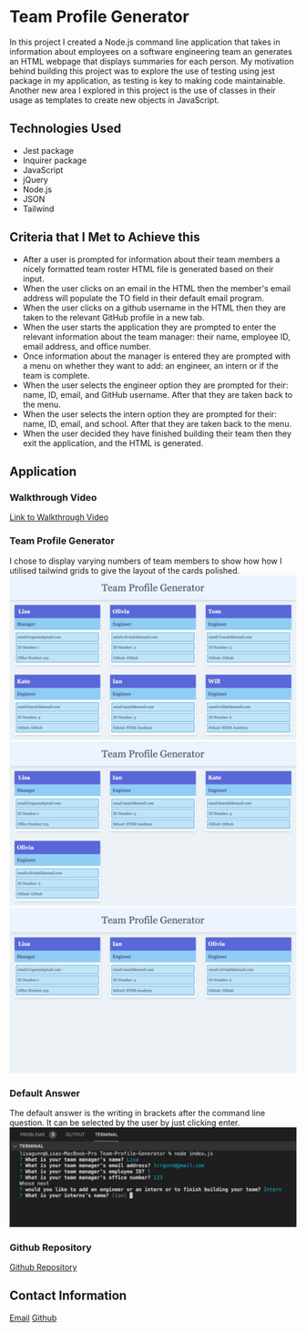 # Team Profile Generator
In this project I created a Node.js command line application that takes in information about employees on a software engineering team an generates an HTML webpage that displays summaries for each person. My motivation behind building this project was to explore the use of testing using jest package in my application, as testing is key to making code maintainable. Another new area I explored in this project is the use of classes in their usage as templates to create new objects in JavaScript. 

## Technologies Used
* Jest package
* Inquirer package
* JavaScript
* jQuery
* Node.js
* JSON
* Tailwind

## Criteria that I Met to Achieve this
* After a user is prompted for information about their team members a nicely formatted team roster HTML file is generated based on their input.
* When the user clicks on an  email in the HTML then the member's email address will populate the TO field in their default email program.
* When the user clicks on a github username in the HTML then they are taken to the relevant GitHub profile in a new tab.
* When the user starts the application they are prompted to enter the relevant information about the team manager: their name, employee ID, email address, and office number.
* Once information about the manager is entered they are prompted with a menu on whether they want to add: an engineer, an intern or if the team is complete.
* When the user selects the engineer option they are prompted for their: name, ID, email, and GitHub username. After that they are taken back to the menu.
* When the user selects the intern option they are prompted for their: name, ID, email, and school. After that they are taken back to the menu.
* When the user decided they have finished building their team then they exit the application, and the HTML is generated.

## Application 

### Walkthrough Video
[Link to Walkthrough Video](https://drive.google.com/file/d/1dSXjD0effh99Zr9ilRHrcgK0IPa7L00w/view)

### Team Profile Generator 
I chose to display varying numbers of team members to show how how I utilised tailwind grids to give the layout of the cards polished. 
![Individual summary for the 6 members of a team.](Assets/Images/6-Cards.png?raw=true)
![Individual summary for the 4 members of a team.](Assets/Images/4-Cards.png?raw=true)
![Individual summary for the 3 members of a team.](Assets/Images/3-Cards.png?raw=true)

### Default Answer
The default answer is the writing in brackets after the command line question. It can be selected by the user by just clicking enter.
![Default Answer](Assets/Images/Default-Answer.jpg?raw=true)

### Github Repository
[Github Repository](https://github.com/LisaCR01/Team-Profile-Generator.git)

## Contact Information
[Email](mailto:lcrgunn@gmail.com)
[Github](https://github.com/LisaCR01)